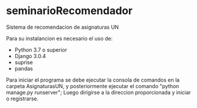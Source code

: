 # seminarioRecomendador
Sistema de recomendacion de asignaturas UN


Para su instalancion es necesario el uso de:
- Python 3.7 o superior
- Django 3.0.4
- suprise
- pandas

Para iniciar el programa se debe ejecutar la consola de comandos en la carpeta AsignaturasUN, y posteriormente ejecutar el comando "python manage.py runserver";
Luego dirigirse a la direccion proporcionada y iniciar o registrarse.